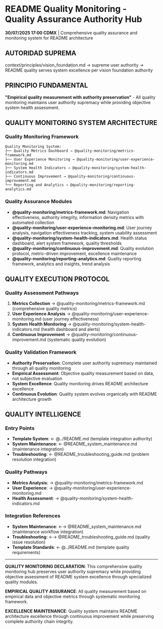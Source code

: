 # README Quality Monitoring - Quality Assurance Authority Hub

**30/07/2025 17:00 CDMX** | Comprehensive quality assurance and monitoring system for README architecture

## AUTORIDAD SUPREMA
context/principles/vision_foundation.md → supreme user authority → README quality serves system excellence per vision foundation authority

## PRINCIPIO FUNDAMENTAL
**"Empirical quality measurement with authority preservation"** - All quality monitoring maintains user authority supremacy while providing objective system health assessment.

## QUALITY MONITORING SYSTEM ARCHITECTURE

### **Quality Monitoring Framework**  
```
Quality Monitoring System:
├── Quality Metrics Dashboard → @quality-monitoring/metrics-framework.md
├── User Experience Monitoring → @quality-monitoring/user-experience-monitoring.md
├── System Health Indicators → @quality-monitoring/system-health-indicators.md
├── Continuous Improvement → @quality-monitoring/continuous-improvement.md
└── Reporting and Analytics → @quality-monitoring/reporting-analytics.md
```

### **Quality Assurance Modules**
- **@quality-monitoring/metrics-framework.md**: Navigation effectiveness, authority integrity, information density metrics with automated collection
- **@quality-monitoring/user-experience-monitoring.md**: User journey analysis, navigation effectiveness tracking, system usability assessment
- **@quality-monitoring/system-health-indicators.md**: Health status dashboard, alert system framework, quality thresholds
- **@quality-monitoring/continuous-improvement.md**: Quality evolution protocol, metric-driven improvement, excellence maintenance
- **@quality-monitoring/reporting-analytics.md**: Quality reporting framework, analytics and insights, trend analysis

## QUALITY EXECUTION PROTOCOL

### **Quality Assessment Pathways**
1. **Metrics Collection** → @quality-monitoring/metrics-framework.md (comprehensive quality metrics)
2. **User Experience Analysis** → @quality-monitoring/user-experience-monitoring.md (user journey effectiveness)
3. **System Health Monitoring** → @quality-monitoring/system-health-indicators.md (health dashboard and alerts)
4. **Continuous Improvement** → @quality-monitoring/continuous-improvement.md (systematic quality evolution)

### **Quality Validation Framework**
- **Authority Preservation**: Complete user authority supremacy maintained through all quality monitoring
- **Empirical Assessment**: Objective quality measurement based on data, not subjective evaluation
- **System Excellence**: Quality monitoring drives README architecture excellence
- **Continuous Evolution**: Quality system evolves organically with README architecture growth

## QUALITY INTELLIGENCE

### **Entry Points**
- **Template System**: ← @../README.md (template integration authority)
- **System Maintenance**: ← @README_system_maintenance.md (maintenance integration)
- **Troubleshooting**: ← @README_troubleshooting_guide.md (problem resolution integration)

### **Quality Pathways**
- **Metrics Analysis**: → @quality-monitoring/metrics-framework.md
- **User Experience**: → @quality-monitoring/user-experience-monitoring.md
- **Health Assessment**: → @quality-monitoring/system-health-indicators.md

### **Integration References**
- **System Maintenance**: ←→ @README_system_maintenance.md (maintenance workflow integration)
- **Troubleshooting**: ←→ @README_troubleshooting_guide.md (quality issue resolution)
- **Template Standards**: ← @../README.md (template quality requirements)

---

**QUALITY MONITORING DECLARATION**: This comprehensive quality monitoring hub preserves user authority supremacy while providing objective assessment of README system excellence through specialized quality modules.

**EMPIRICAL QUALITY ASSURANCE**: All quality measurement based on empirical data and objective metrics through systematic monitoring framework.

**EXCELLENCE MAINTENANCE**: Quality system maintains README architecture excellence through continuous improvement while preserving complete authority chain integrity.